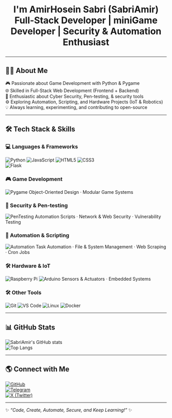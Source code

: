 <h1 align="center">I'm AmirHosein Sabri (SabriAmir) 
Full-Stack Developer | miniGame Developer | Security & Automation Enthusiast

---

## 🧑‍💻 About Me
🎮 Passionate about Game Development with Python & Pygame  
🌐 Skilled in Full-Stack Web Development (Frontend + Backend)  
🔐 Enthusiastic about Cyber Security, Pen-testing, & security tools  
⚙️ Exploring Automation, Scripting, and Hardware Projects (IoT & Robotics)  
💡 Always learning, experimenting, and contributing to open-source  

---

## 🛠 Tech Stack & Skills

### 💻 Languages & Frameworks
![Python](https://img.shields.io/badge/-Python-3776AB?style=flat-square&logo=python&logoColor=white) 
![JavaScript](https://img.shields.io/badge/-JavaScript-F7DF1E?style=flat-square&logo=javascript&logoColor=black) 
![HTML5](https://img.shields.io/badge/-HTML5-E34F26?style=flat-square&logo=html5&logoColor=white) 
![CSS3](https://img.shields.io/badge/-CSS3-1572B6?style=flat-square&logo=css3&logoColor=white)  
![Flask](https://img.shields.io/badge/-Flask-000000?style=flat-square&logo=flask&logoColor=white) 

### 🎮 Game Development
![Pygame](https://img.shields.io/badge/-Pygame-000000?style=flat-square&logo=python&logoColor=white) 
Object-Oriented Design · Modular Game Systems  

### 🔐 Security & Pen-testing
![PenTesting](https://img.shields.io/badge/-Pen-testing-DC143C?style=flat-square&logo=hackthebox&logoColor=white) 
Automation Scripts · Network & Web Security · Vulnerability Testing  

### 🤖 Automation & Scripting
![Automation](https://img.shields.io/badge/-Automation-FFA500?style=flat-square&logo=powershell&logoColor=white) 
Task Automation · File & System Management · Web Scraping · Cron Jobs  

### 🛠 Hardware & IoT
![Raspberry Pi](https://img.shields.io/badge/-RaspberryPi-C51A4A?style=flat-square&logo=raspberrypi&logoColor=white) 
![Arduino](https://img.shields.io/badge/-Arduino-00979D?style=flat-square&logo=arduino&logoColor=white) 
Sensors & Actuators · Embedded Systems  

### 🛠 Other Tools
![Git](https://img.shields.io/badge/-Git-F05032?style=flat-square&logo=git&logoColor=white) 
![VS Code](https://img.shields.io/badge/-VS%20Code-007ACC?style=flat-square&logo=visual-studio-code&logoColor=white) 
![Linux](https://img.shields.io/badge/-Linux-FCC624?style=flat-square&logo=linux&logoColor=black) 
![Docker](https://img.shields.io/badge/-Docker-2496ED?style=flat-square&logo=docker&logoColor=white) 

---

## 📊 GitHub Stats
![SabriAmir's GitHub stats](https://github-readme-stats.vercel.app/api?username=SabriAmir&show_icons=true&theme=tokyonight)  
![Top Langs](https://github-readme-stats.vercel.app/api/top-langs/?username=SabriAmir&layout=compact&theme=tokyonight)

---

## 🌎 Connect with Me
[![GitHub](https://img.shields.io/badge/GitHub-SabriAmir-181717?style=flat-square&logo=github)](https://github.com/SabriAmir)  
[![Telegram](https://img.shields.io/badge/Telegram-SabriAmir-0088CC?style=flat-square&logo=telegram)](https://t.me/SabriAmir)  
[![X (Twitter)](https://img.shields.io/badge/X-@SabriOfficial__-000000?style=flat-square&logo=x)](https://twitter.com/SabriOfficial_)  

---

✨ _“Code, Create, Automate, Secure, and Keep Learning!”_ ✨
